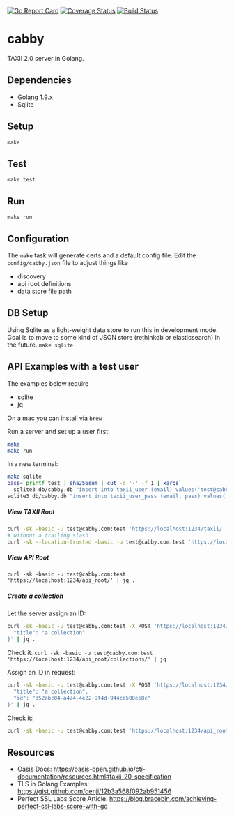 [![Go Report Card](https://goreportcard.com/badge/github.com/pladdy/cabby)](https://goreportcard.com/report/github.com/pladdy/cabby)
[![Coverage Status](https://coveralls.io/repos/github/pladdy/cabby/badge.svg)](https://coveralls.io/github/pladdy/cabby)
[![Build Status](https://travis-ci.org/pladdy/cabby.svg?branch=master)](https://travis-ci.org/pladdy/cabby)

# cabby
TAXII 2.0 server in Golang.

## Dependencies
- Golang 1.9.x
- Sqlite

## Setup
`make`

## Test
`make test`

## Run
`make run`

## Configuration
The `make` task will generate certs and a default config file.  Edit the `config/cabby.json` file to adjust things like
- discovery
- api root definitions
- data store file path

## DB Setup
Using Sqlite as a light-weight data store to run this in development mode.  Goal is to move to some kind of JSON store
(rethinkdb or elasticsearch) in the future.
`make sqlite`

## API Examples with a test user
The examples below require
- sqlite
- jq

On a mac you can install via `brew`

Run a server and set up a user first:
```sh
make
make run
```

In a new terminal:
```sh
make sqlite
pass=`printf test | sha256sum | cut -d '-' -f 1 | xargs`
  sqlite3 db/cabby.db "insert into taxii_user (email) values('test@cabby.com')"
sqlite3 db/cabby.db "insert into taxii_user_pass (email, pass) values('test@cabby.com', '${pass}')"
```

##### View TAXII Root
```sh
curl -sk -basic -u test@cabby.com:test 'https://localhost:1234/taxii/' | jq .
# without a trailing slash
curl -sk --location-trusted -basic -u test@cabby.com:test 'https://localhost:1234/taxii' | jq .
```

##### View API Root
`curl -sk -basic -u test@cabby.com:test 'https://localhost:1234/api_root/' | jq .`

##### Create a collection
Let the server assign an ID:
```sh
curl -sk -basic -u test@cabby.com:test -X POST 'https://localhost:1234/api_root/collections/' -d '{
  "title": "a collection"
}' | jq .
```

Check it:
`curl -sk -basic -u test@cabby.com:test 'https://localhost:1234/api_root/collections/' | jq .`

Assign an ID in request:
```sh
curl -sk -basic -u test@cabby.com:test -X POST 'https://localhost:1234/api_root/collections/' -d '{
  "title": "a collection",
  "id": "352abc04-a474-4e22-9f4d-944ca508e68c"
}' | jq .
```

Check it:
```sh
curl -sk -basic -u test@cabby.com:test 'https://localhost:1234/api_root/collections/352abc04-a474-4e22-9f4d-944ca508e68c' | jq .
```

## Resources
- Oasis Docs: https://oasis-open.github.io/cti-documentation/resources.html#taxii-20-specification
- TLS in Golang Examples: https://gist.github.com/denji/12b3a568f092ab951456
- Perfect SSL Labs Score Article: https://blog.bracebin.com/achieving-perfect-ssl-labs-score-with-go
